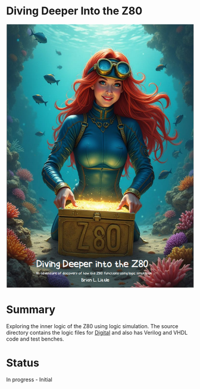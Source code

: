 # Diving Deeper Into the Z80
![Alt text](/Documentation/Resources/coverart.png)
# Summary 
Exploring the inner logic of the Z80 using logic simulation. 
The source directory contains the logic files for [Digital](https://github.com/hneemann/Digital) and also has Verilog and VHDL code and test benches.

# Status 
In progress - Initial 
